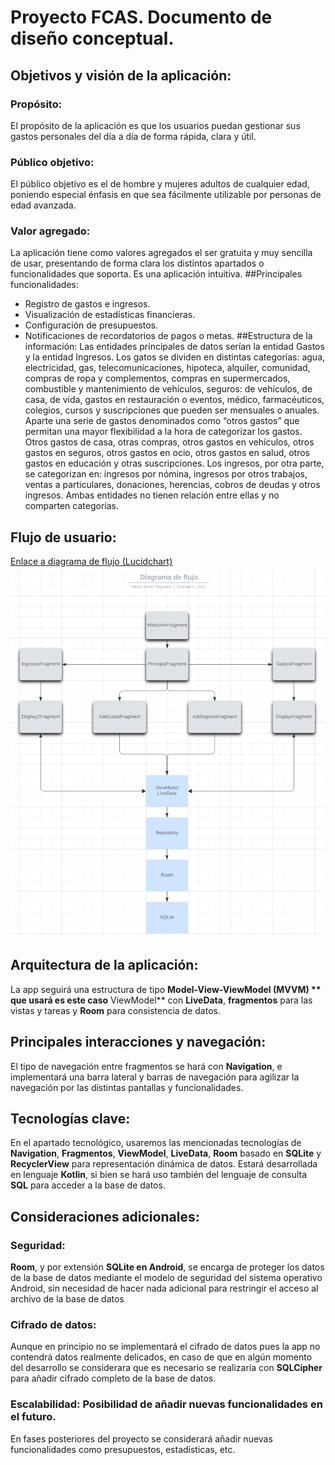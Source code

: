 # Proyecto FCAS. Documento de diseño conceptual.
## Objetivos y visión de la aplicación:
### Propósito: 
El propósito de la aplicación es que los usuarios puedan gestionar sus gastos personales del día a día de forma rápida, clara y útil.
### Público objetivo: 
El público objetivo es el de hombre y mujeres adultos de cualquier edad, poniendo especial énfasis en que sea fácilmente utilizable por personas de edad avanzada.
### Valor agregado: 
La aplicación tiene como valores agregados el ser gratuita y muy sencilla de usar, presentando de forma clara los distintos apartados o funcionalidades que soporta. Es una aplicación intuitiva.
##Principales funcionalidades:
-	Registro de gastos e ingresos.
-	Visualización de estadísticas financieras.
-	Configuración de presupuestos.
-	Notificaciones de recordatorios de pagos o metas.
##Estructura de la información:
Las entidades principales de datos serían la entidad Gastos y la entidad Ingresos.
Los gatos se dividen en distintas categorías: agua, electricidad, gas, telecomunicaciones, hipoteca, alquiler, comunidad, compras de ropa y complementos, compras en supermercados, combustible y mantenimiento de vehículos, seguros: de vehículos, de casa, de vida, gastos en restauración o eventos, médico, farmacéuticos, colegios, cursos y suscripciones que pueden ser mensuales o anuales. Aparte una serie de gastos denominados como “otros gastos” que permitan una mayor flexibilidad a la hora de categorizar los gastos. Otros gastos de casa, otras compras, otros gastos en vehículos, otros gastos en seguros, otros gastos en ocio, otros gastos en salud, otros gastos en educación y otras suscripciones.
Los ingresos, por otra parte, se categorizan en: ingresos por nómina, ingresos por otros trabajos, ventas a particulares, donaciones, herencias, cobros de deudas y otros ingresos.
 Ambas entidades no tienen relación entre ellas y no comparten categorías.

## Flujo de usuario:
[Enlace a diagrama de flujo (Lucidchart)](https://lucid.app/lucidchart/ba0a8bfe-cadc-4a16-ba8f-ce37af9e8f49/edit?viewport_loc=-975%2C16%2C3224%2C1535%2C0_0&invitationId=inv_5d14c2c4-8c5d-4f05-8340-c8a9c2ea06f4)
![Diagrama de flujo del usuario](Imagenes/flujo_usuario.png)
## Arquitectura de la aplicación:
La app seguirá una estructura de tipo **Model-View-ViewModel (MVVM) ** que usará es este caso** ViewModel** con **LiveData**, **fragmentos** para las vistas y tareas y **Room** para consistencia de datos.
## Principales interacciones y navegación:
El tipo de navegación entre fragmentos se hará con **Navigation**, e implementará una barra lateral y barras de navegación para agilizar la navegación por las distintas pantallas y funcionalidades.
## Tecnologías clave:
En el apartado tecnológico, usaremos las mencionadas tecnologías de **Navigation**, **Fragmentos**, **ViewModel**, **LiveData**, **Room** basado en **SQLite** y **RecyclerView** para representación dinámica de datos. Estará desarrollada en lenguaje **Kotlin**, si bien se hará uso también del lenguaje de consulta **SQL** para acceder a la base de datos.
## Consideraciones adicionales:
### Seguridad: 
**Room**, y por extensión **SQLite en Android**, se encarga de proteger los datos de la base de datos mediante el modelo de seguridad del sistema operativo Android, sin necesidad de hacer nada adicional para restringir el acceso al archivo de la base de datos
### Cifrado de datos: 
Aunque en principio no se implementará el cifrado de datos pues la app no contendrá datos realmente delicados, en caso de que en algún momento del desarrollo se considerara que es necesario se realizaría con **SQLCipher** para añadir cifrado completo de la base de datos.
### Escalabilidad: Posibilidad de añadir nuevas funcionalidades en el futuro.
En fases posteriores del proyecto se considerará añadir nuevas funcionalidades como presupuestos, estadísticas, etc.
